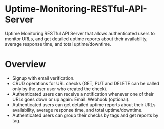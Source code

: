 # Uptime-Monitoring-RESTful-API-Server
Uptime Monitoring RESTful API Server that allows authenticated users to monitor URLs, and get detailed uptime reports about their availability, average response time, and total uptime/downtime.

# Overview
- Signup with email verification.
- CRUD operations for URL checks (GET, PUT and DELETE can be called only by the user user who created the check).
- Authenticated users can receive a notification whenever one of their URLs goes down or up again: Email. Webhook (optional).
- Authenticated users can get detailed uptime reports about their URLs availability, average response time, and total uptime/downtime.
- Authenticated users can group their checks by tags and get reports by tag.
